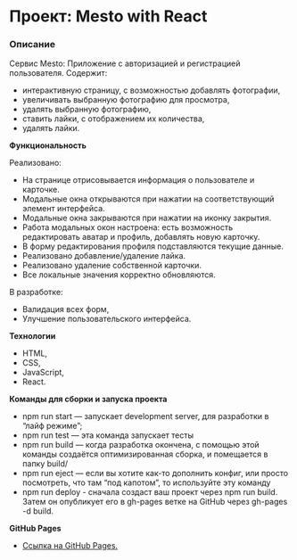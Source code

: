 # Проект: Mesto with React

### Описание

Cервис Mesto: Приложение с авторизацией и регистрацией пользователя. Содержит:

- интерактивную страницу, с возможностью добавлять фотографии,
- увеличивать выбранную фотографию для просмотра,
- удалять выбранную фотографию,
- ставить лайки, с отображением их количества,
- удалять лайки.

**Функциональность**

Реализовано:

- На странице отрисовывается информация о пользователе и карточке.
- Модальные окна открываются при нажатии на соответствующий элемент интерфейса.
- Модальные окна закрываются при нажатии на иконку закрытия.
- Работа модальных окон настроена: есть возможность редактировать аватар и профиль, добавлять новую карточку.
- В форму редактирования профиля подставляются текущие данные.
- Реализовано добавление/удаление лайка.
- Реализовано удаление собственной карточки.
- Все локальные значения корректно обновляются.

В разработке:

- Валидация всех форм,
- Улучшение пользовательского интерфейса.

**Технологии**

- HTML,
- CSS,
- JavaScript,
- React.

**Команды для сборки и запуска проекта**

- npm run start — запускает development server, для разработки в “лайф режиме”;
- npm run test — эта команда запускает тесты
- npm run build — когда разработка окончена, с помощью этой команды создаётся оптимизированная сборка, и помещается в папку build/
- npm run eject — если вы хотите как-то дополнить конфиг, или просто посмотреть, что там “под капотом”, то используйте эту команду
- npm run deploy - сначала создаст ваш проект через npm run build. Затем он опубликует его в gh-pages ветке на GitHub через gh-pages -d build.

**GitHub Pages**

- [Ссылка на GitHub Pages.](https://sergzhikhdev.github.io/mesto-react-auth/)
